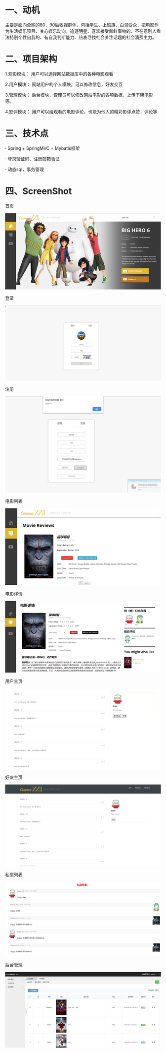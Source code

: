 # 一、动机
主要是面向全网的80、90后收视群体，包括学生、上班族、白领受众，把电影作为生活娱乐项目、关心娱乐动向，追逐明星、喜欢接受新鲜事物的、不在意别人看法特别个性自我的、有自我判断能力、热衷寻找社会关注话题的社会消费主力。
# 二、项目架构
1.观影模块：
 用户可以选择网站数据库中的各种电影观看

2.用户模块：
网站用户的个人模块，可以修改信息，好友交互

3.管理模块：
后台模块，管理员可以修改网站电影的各项数据，上传下架电影等。

4.影评模块：
用户可以给观看的电影评论，也能为他人的精彩影评点赞，评论等
# 三、技术点
· Spring + SpringMVC + Mybatis框架

· 登录验证码、注册邮箱验证

· 动态sql，事务管理

# 四、ScreenShot

首页

![首页](https://github.com/ChinahHW/SSM_PROJECT/blob/master/QianYing_picture/首页.png)

登录

![登录](https://github.com/ChinahHW/SSM_PROJECT/blob/master/QianYing_picture/登录.png)

注册

![注册](https://github.com/ChinahHW/SSM_PROJECT/blob/master/QianYing_picture/注册.png)

电影列表

![电影列表](https://github.com/ChinahHW/SSM_PROJECT/blob/master/QianYing_picture/电影列表.png)

电影详情

![电影详情](https://github.com/ChinahHW/SSM_PROJECT/blob/master/QianYing_picture/电影详情.png)

用户主页

![用户主页](https://github.com/ChinahHW/SSM_PROJECT/blob/master/QianYing_picture/用户主页.png)

好友主页

![好友主页](https://github.com/ChinahHW/SSM_PROJECT/blob/master/QianYing_picture/用户列表.png)

私信列表

![私信列表](https://github.com/ChinahHW/SSM_PROJECT/blob/master/QianYing_picture/私信列表.png)

后台管理

![后台管理](https://github.com/ChinahHW/SSM_PROJECT/blob/master/QianYing_picture/后台管理.png)


